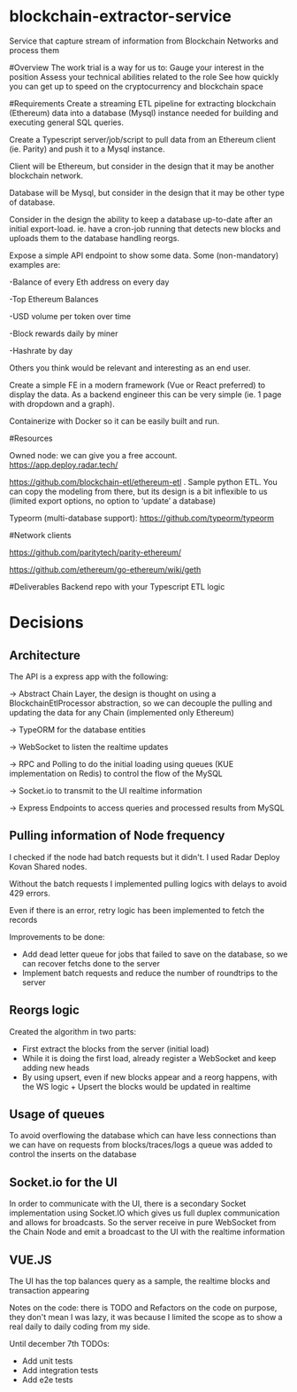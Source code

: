 # blockchain-extractor-service
Service that capture stream of information from Blockchain Networks and process them


#Overview
The work trial is a way for us to:
Gauge your interest in the position
Assess your technical abilities related to the role
See how quickly you can get up to speed on the cryptocurrency and blockchain space

#Requirements
Create a streaming ETL pipeline for extracting blockchain (Ethereum) data into a database (Mysql) instance needed for building and executing general SQL queries.

Create a Typescript server/job/script to pull data from an Ethereum client (ie. Parity) and push it to a Mysql instance.

Client will be Ethereum, but consider in the design that it may be another blockchain network.

Database will be Mysql, but consider in the design that it may be other type of database.

Consider in the design the ability to keep a database up-to-date after an initial export-load. ie. have a cron-job running that detects new blocks and uploads them to the database handling reorgs.

Expose a simple API endpoint to show some data. Some (non-mandatory) examples are:

-Balance of every Eth address on every day

-Top Ethereum Balances

-USD volume per token over time

-Block rewards daily by miner

-Hashrate by day

Others you think would be relevant and interesting as an end user.

Create a simple FE in a modern framework (Vue or React preferred) to display the data. As a backend engineer this can be very simple (ie. 1 page with dropdown and a graph).

Containerize with Docker so it can be easily built and run.

#Resources

Owned node: we can give you a free account. https://app.deploy.radar.tech/

https://github.com/blockchain-etl/ethereum-etl . Sample python ETL. You can copy the modeling from there, but its design is a bit inflexible to us (limited export options, no option to ‘update’ a database)

Typeorm (multi-database support): https://github.com/typeorm/typeorm

#Network clients

https://github.com/paritytech/parity-ethereum/

https://github.com/ethereum/go-ethereum/wiki/geth

#Deliverables
Backend repo with your Typescript ETL logic

# Decisions
## Architecture

The API is a express app with the following:

-> Abstract Chain Layer, the design is thought on using a BlockchainEtlProcessor abstraction, so we can decouple the pulling and updating the data for any Chain (implemented only Ethereum)

-> TypeORM for the database entities

-> WebSocket to listen the realtime updates

-> RPC and Polling to do the initial loading using queues (KUE implementation on Redis) to control the flow of the MySQL

-> Socket.io to transmit to the UI realtime information

-> Express Endpoints to access queries and processed results from MySQL

## Pulling information of Node frequency

I checked if the node had batch requests but it didn't. I used Radar Deploy Kovan Shared nodes.

Without the batch requests I implemented pulling logics with delays to avoid 429 errors.

Even if there is an error, retry logic has been implemented to fetch the records

Improvements to be done:

- Add dead letter queue for jobs that failed to save on the database, so we can recover fetchs done to the server
- Implement batch requests and reduce the number of roundtrips to the server

## Reorgs logic

Created the algorithm in two parts:
- First extract the blocks from the server (initial load)
- While it is doing the first load, already register a WebSocket and keep adding new heads
- By using upsert, even if new blocks appear and a reorg happens, with the WS logic + Upsert the blocks would be updated in realtime

## Usage of queues

To avoid overflowing the database which can have less connections than we can have on requests from blocks/traces/logs a queue was added to control the inserts on the database

## Socket.io for the UI

In order to communicate with the UI, there is a secondary Socket implementation using Socket.IO which gives us full duplex communication and allows for broadcasts.
So the server receive in pure WebSocket from the Chain Node and emit a broadcast to the UI with the realtime information

## VUE.JS

The UI has the top balances query as a sample, the realtime blocks and transaction appearing

Notes on the code: there is TODO and Refactors on the code on purpose, they don't mean I was lazy, it was because I limited the scope as to show a real daily to daily coding from my side.

Until december 7th TODOs:
- Add unit tests
- Add integration tests
- Add e2e tests

